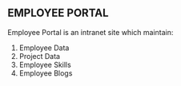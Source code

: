 ## EMPLOYEE PORTAL

Employee Portal is an intranet site which maintain:

1. Employee Data
2. Project Data
3. Employee Skills
4. Employee Blogs